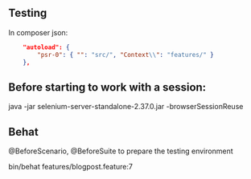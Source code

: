 Testing
----------------------------------------------------------


In composer json:
```json
    "autoload": {
        "psr-0": { "": "src/", "Context\\": "features/" }
    },
```


Before starting to work with a session:
----------------------
java -jar selenium-server-standalone-2.37.0.jar -browserSessionReuse


Behat
----------------------
@BeforeScenario, @BeforeSuite to prepare the testing environment


bin/behat features/blogpost.feature:7


